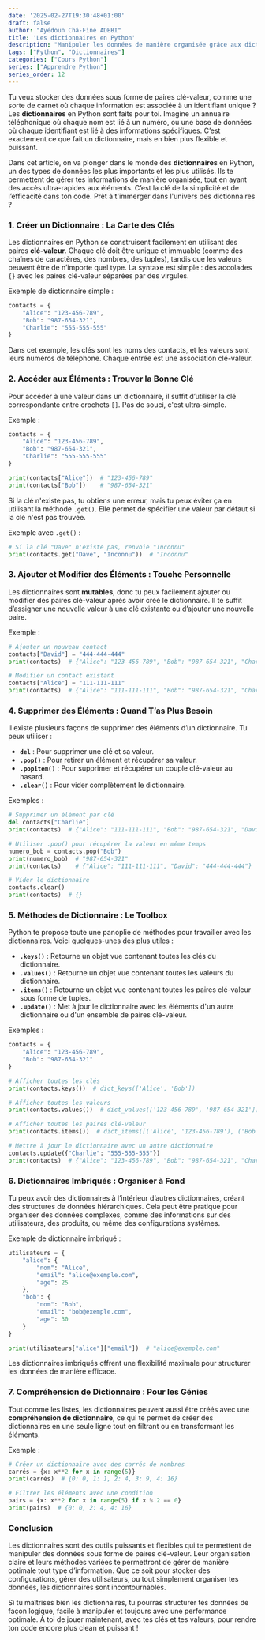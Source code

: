 ```yaml
---
date: '2025-02-27T19:30:48+01:00'
draft: false
author: "Ayédoun Châ-Fine ADEBI"
title: 'Les dictionnaires en Python'
description: "Manipuler les données de manière organisée grâce aux dictionnaires en Python"
tags: ["Python", "Dictionnaires"]
categories: ["Cours Python"]
series: ["Apprendre Python"]
series_order: 12
---
```


Tu veux stocker des données sous forme de paires clé-valeur, comme une sorte de carnet où chaque information est associée à un identifiant unique ? Les **dictionnaires** en Python sont faits pour toi. Imagine un annuaire téléphonique où chaque nom est lié à un numéro, ou une base de données où chaque identifiant est lié à des informations spécifiques. C’est exactement ce que fait un dictionnaire, mais en bien plus flexible et puissant.

Dans cet article, on va plonger dans le monde des **dictionnaires** en Python, un des types de données les plus importants et les plus utilisés. Ils te permettent de gérer tes informations de manière organisée, tout en ayant des accès ultra-rapides aux éléments. C’est la clé de la simplicité et de l’efficacité dans ton code. Prêt à t'immerger dans l'univers des dictionnaires ?

### 1. **Créer un Dictionnaire : La Carte des Clés**

Les dictionnaires en Python se construisent facilement en utilisant des paires **clé-valeur**. Chaque clé doit être unique et immuable (comme des chaînes de caractères, des nombres, des tuples), tandis que les valeurs peuvent être de n’importe quel type. La syntaxe est simple : des accolades `{}` avec les paires clé-valeur séparées par des virgules.

Exemple de dictionnaire simple :

```python
contacts = {
    "Alice": "123-456-789",
    "Bob": "987-654-321",
    "Charlie": "555-555-555"
}
```

Dans cet exemple, les clés sont les noms des contacts, et les valeurs sont leurs numéros de téléphone. Chaque entrée est une association clé-valeur.

### 2. **Accéder aux Éléments : Trouver la Bonne Clé**

Pour accéder à une valeur dans un dictionnaire, il suffit d’utiliser la clé correspondante entre crochets `[]`. Pas de souci, c'est ultra-simple.

Exemple :

```python
contacts = {
    "Alice": "123-456-789",
    "Bob": "987-654-321",
    "Charlie": "555-555-555"
}

print(contacts["Alice"])  # "123-456-789"
print(contacts["Bob"])    # "987-654-321"
```

Si la clé n'existe pas, tu obtiens une erreur, mais tu peux éviter ça en utilisant la méthode `.get()`. Elle permet de spécifier une valeur par défaut si la clé n'est pas trouvée.

Exemple avec `.get()` :

```python
# Si la clé "Dave" n'existe pas, renvoie "Inconnu"
print(contacts.get("Dave", "Inconnu"))  # "Inconnu"
```

### 3. **Ajouter et Modifier des Éléments : Touche Personnelle**

Les dictionnaires sont **mutables**, donc tu peux facilement ajouter ou modifier des paires clé-valeur après avoir créé le dictionnaire. Il te suffit d’assigner une nouvelle valeur à une clé existante ou d’ajouter une nouvelle paire.

Exemple :

```python
# Ajouter un nouveau contact
contacts["David"] = "444-444-444"
print(contacts)  # {"Alice": "123-456-789", "Bob": "987-654-321", "Charlie": "555-555-555", "David": "444-444-444"}

# Modifier un contact existant
contacts["Alice"] = "111-111-111"
print(contacts)  # {"Alice": "111-111-111", "Bob": "987-654-321", "Charlie": "555-555-555", "David": "444-444-444"}
```

### 4. **Supprimer des Éléments : Quand T’as Plus Besoin**

Il existe plusieurs façons de supprimer des éléments d’un dictionnaire. Tu peux utiliser :

- **`del`** : Pour supprimer une clé et sa valeur.
- **`.pop()`** : Pour retirer un élément et récupérer sa valeur.
- **`.popitem()`** : Pour supprimer et récupérer un couple clé-valeur au hasard.
- **`.clear()`** : Pour vider complètement le dictionnaire.

Exemples :

```python
# Supprimer un élément par clé
del contacts["Charlie"]
print(contacts)  # {"Alice": "111-111-111", "Bob": "987-654-321", "David": "444-444-444"}

# Utiliser .pop() pour récupérer la valeur en même temps
numero_bob = contacts.pop("Bob")
print(numero_bob)  # "987-654-321"
print(contacts)    # {"Alice": "111-111-111", "David": "444-444-444"}

# Vider le dictionnaire
contacts.clear()
print(contacts)  # {}
```

### 5. **Méthodes de Dictionnaire : Le Toolbox**

Python te propose toute une panoplie de méthodes pour travailler avec les dictionnaires. Voici quelques-unes des plus utiles :

- **`.keys()`** : Retourne un objet vue contenant toutes les clés du dictionnaire.
- **`.values()`** : Retourne un objet vue contenant toutes les valeurs du dictionnaire.
- **`.items()`** : Retourne un objet vue contenant toutes les paires clé-valeur sous forme de tuples.
- **`.update()`** : Met à jour le dictionnaire avec les éléments d'un autre dictionnaire ou d'un ensemble de paires clé-valeur.

Exemples :

```python
contacts = {
    "Alice": "123-456-789",
    "Bob": "987-654-321"
}

# Afficher toutes les clés
print(contacts.keys())  # dict_keys(['Alice', 'Bob'])

# Afficher toutes les valeurs
print(contacts.values())  # dict_values(['123-456-789', '987-654-321'])

# Afficher toutes les paires clé-valeur
print(contacts.items())  # dict_items([('Alice', '123-456-789'), ('Bob', '987-654-321')])

# Mettre à jour le dictionnaire avec un autre dictionnaire
contacts.update({"Charlie": "555-555-555"})
print(contacts)  # {"Alice": "123-456-789", "Bob": "987-654-321", "Charlie": "555-555-555"}
```

### 6. **Dictionnaires Imbriqués : Organiser à Fond**

Tu peux avoir des dictionnaires à l’intérieur d’autres dictionnaires, créant des structures de données hiérarchiques. Cela peut être pratique pour organiser des données complexes, comme des informations sur des utilisateurs, des produits, ou même des configurations systèmes.

Exemple de dictionnaire imbriqué :

```python
utilisateurs = {
    "alice": {
        "nom": "Alice",
        "email": "alice@exemple.com",
        "age": 25
    },
    "bob": {
        "nom": "Bob",
        "email": "bob@exemple.com",
        "age": 30
    }
}

print(utilisateurs["alice"]["email"])  # "alice@exemple.com"
```

Les dictionnaires imbriqués offrent une flexibilité maximale pour structurer les données de manière efficace.

### 7. **Compréhension de Dictionnaire : Pour les Génies**

Tout comme les listes, les dictionnaires peuvent aussi être créés avec une **compréhension de dictionnaire**, ce qui te permet de créer des dictionnaires en une seule ligne tout en filtrant ou en transformant les éléments.

Exemple :

```python
# Créer un dictionnaire avec des carrés de nombres
carrés = {x: x**2 for x in range(5)}
print(carrés)  # {0: 0, 1: 1, 2: 4, 3: 9, 4: 16}

# Filtrer les éléments avec une condition
pairs = {x: x**2 for x in range(5) if x % 2 == 0}
print(pairs)  # {0: 0, 2: 4, 4: 16}
```

### Conclusion

Les dictionnaires sont des outils puissants et flexibles qui te permettent de manipuler des données sous forme de paires clé-valeur. Leur organisation claire et leurs méthodes variées te permettront de gérer de manière optimale tout type d’information. Que ce soit pour stocker des configurations, gérer des utilisateurs, ou tout simplement organiser tes données, les dictionnaires sont incontournables.

Si tu maîtrises bien les dictionnaires, tu pourras structurer tes données de façon logique, facile à manipuler et toujours avec une performance optimale. À toi de jouer maintenant, avec tes clés et tes valeurs, pour rendre ton code encore plus clean et puissant !

